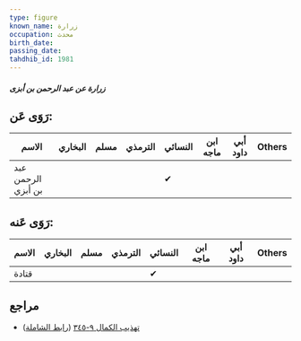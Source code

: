 ```yaml
---
type: figure
known_name: زرارة
occupation: محدث
birth_date:
passing_date:
tahdhib_id: 1981
---
```

##### زرارة عن عبد الرحمن بن أبزى

## رَوَى عَن:
| الاسم              | البخاري | مسلم | الترمذي | النسائي | ابن ماجه | أبي داود | Others |
| ------------------ | ------- | ---- | ------- | ------- | -------- | -------- | ------ |
| عبد الرحمن بن أبزي |         |      |         | ✔       |          |          |        |
## رَوَى عَنه:
| الاسم | البخاري | مسلم | الترمذي | النسائي | ابن ماجه | أبي داود | Others |
| ----- | ------- | ---- | ------- | ------- | -------- | -------- | ------ |
| قتادة |         |      |         | ✔       |          |          |        |
## مراجع
- [تهذيب الكمال ٩-٣٤٥](obsidian://open?vault=Tahdhib-al-Kamal&file=Figures/١٩٨١-زرارة%20عن%20عبد%20الرحمن%20بن%20أبزى) ([رابط الشاملة](https://shamela.ws/book/3722/4585))